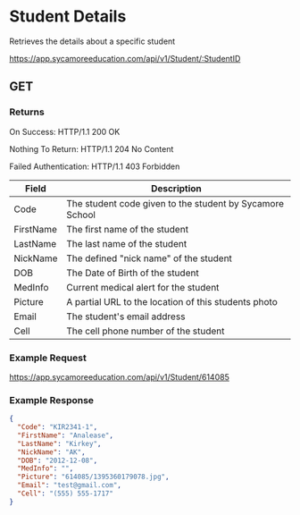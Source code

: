 # Student Details

Retrieves the details about a specific student

https://app.sycamoreeducation.com/api/v1/Student/:StudentID

## GET

### Returns

On Success: HTTP/1.1 200 OK

Nothing To Return: HTTP/1.1 204 No Content

Failed Authentication:  HTTP/1.1 403 Forbidden

| Field | Description |
|-------|-------------|
| Code | The student  code given to the student by Sycamore School |
| FirstName | The first name of the student |
| LastName | The last name of the student |
| NickName | The defined "nick name" of the student |
| DOB | The Date of Birth of the student |
| MedInfo | Current medical alert for the student |
| Picture | A partial URL to the location of this students photo |
| Email | The student's email address |
| Cell | The cell phone number of the student |

### Example Request

https://app.sycamoreeducation.com/api/v1/Student/614085

### Example Response
```json
{
  "Code": "KIR2341-1",
  "FirstName": "Analease",
  "LastName": "Kirkey",
  "NickName": "AK",
  "DOB": "2012-12-08",
  "MedInfo": "",
  "Picture": "614085/1395360179078.jpg",
  "Email": "test@gmail.com",
  "Cell": "(555) 555-1717"
}
```
